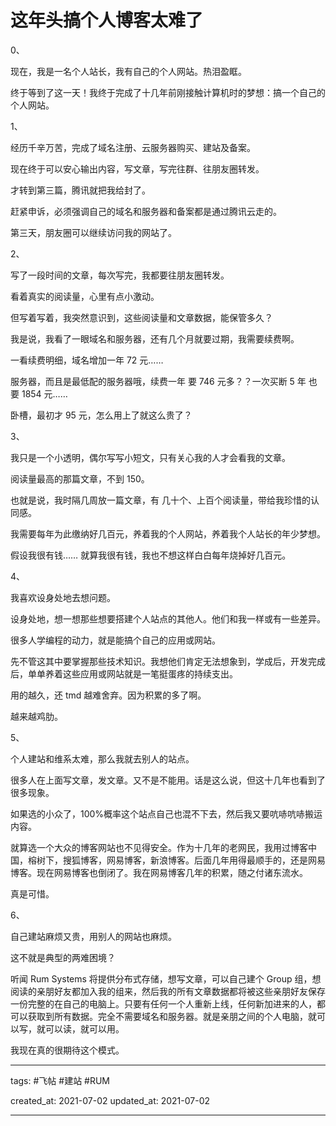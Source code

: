 # 这年头搞个人博客太难了

0、

现在，我是一名个人站长，我有自己的个人网站。热泪盈眶。

终于等到了这一天！我终于完成了十几年前刚接触计算机时的梦想：搞一个自己的个人网站。


1、

经历千辛万苦，完成了域名注册、云服务器购买、建站及备案。

现在终于可以安心输出内容，写文章，写完往群、往朋友圈转发。

才转到第三篇，腾讯就把我给封了。

赶紧申诉，必须强调自己的域名和服务器和备案都是通过腾讯云走的。

第三天，朋友圈可以继续访问我的网站了。

2、

写了一段时间的文章，每次写完，我都要往朋友圈转发。

看着真实的阅读量，心里有点小激动。

但写着写着，我突然意识到，这些阅读量和文章数据，能保管多久？

我是说，我看了一眼域名和服务器，还有几个月就要过期，我需要续费啊。

一看续费明细，域名增加一年 72 元……

服务器，而且是最低配的服务器哦，续费一年 要 746 元多？？一次买断 5 年 也要 1854 元……

卧槽，最初才 95 元，怎么用上了就这么贵了？

3、

我只是一个小透明，偶尔写写小短文，只有关心我的人才会看我的文章。

阅读量最高的那篇文章，不到 150。

也就是说，我时隔几周放一篇文章，有 几十个、上百个阅读量，带给我珍惜的认同感。

我需要每年为此缴纳好几百元，养着我的个人网站，养着我个人站长的年少梦想。

假设我很有钱…… 就算我很有钱，我也不想这样白白每年烧掉好几百元。

4、

我喜欢设身处地去想问题。

设身处地，想一想那些想要搭建个人站点的其他人。他们和我一样或有一些差异。

很多人学编程的动力，就是能搞个自己的应用或网站。

先不管这其中要掌握那些技术知识。我想他们肯定无法想象到，学成后，开发完成后，单单养着这些应用或网站就是一笔挺蛋疼的持续支出。

用的越久，还 tmd 越难舍弃。因为积累的多了啊。

越来越鸡肋。

5、

个人建站和维系太难，那么我就去别人的站点。

很多人在上面写文章，发文章。又不是不能用。话是这么说，但这十几年也看到了很多现象。

如果选的小众了，100%概率这个站点自己也混不下去，然后我又要吭哧吭哧搬运内容。

就算选一个大众的博客网站也不见得安全。作为十几年的老网民，我用过博客中国，榕树下，搜狐博客，网易博客，新浪博客。后面几年用得最顺手的，还是网易博客。现在网易博客也倒闭了。我在网易博客几年的积累，随之付诸东流水。

真是可惜。

6、

自己建站麻烦又贵，用别人的网站也麻烦。

这不就是典型的两难困境？

听闻 Rum Systems 将提供分布式存储，想写文章，可以自己建个 Group 组，想阅读的亲朋好友都加入我的组来，然后我的所有文章数据都将被这些亲朋好友保存一份完整的在自己的电脑上。只要有任何一个人重新上线，任何新加进来的人，都可以获取到所有数据。完全不需要域名和服务器。就是亲朋之间的个人电脑，就可以写，就可以读，就可以用。

我现在真的很期待这个模式。

---

tags: #飞帖 #建站 #RUM 

created_at: 2021-07-02
updated_at: 2021-07-02

---
